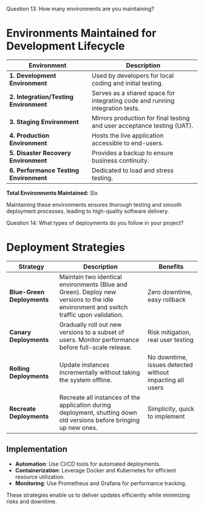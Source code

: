 Question 13: How many environments are you maintaining?


# Environments Maintained for Development Lifecycle

| **Environment**                | **Description**                                                                 |
|---------------------------------|---------------------------------------------------------------------------------|
| **1. Development Environment**  | Used by developers for local coding and initial testing.                        |
| **2. Integration/Testing Environment** | Serves as a shared space for integrating code and running integration tests. |
| **3. Staging Environment**      | Mirrors production for final testing and user acceptance testing (UAT).        |
| **4. Production Environment**   | Hosts the live application accessible to end-users.                            |
| **5. Disaster Recovery Environment** | Provides a backup to ensure business continuity.                              |
| **6. Performance Testing Environment** | Dedicated to load and stress testing.                                        |

**Total Environments Maintained:** Six

Maintaining these environments ensures thorough testing and smooth deployment processes, leading to high-quality software delivery.




Question 14: What types of deployments do you follow in your project?

# Deployment Strategies

| **Strategy**                | **Description**                                                                                   | **Benefits**                       |
|-----------------------------|---------------------------------------------------------------------------------------------------|------------------------------------|
| **Blue-Green Deployments**   | Maintain two identical environments (Blue and Green). Deploy new versions to the idle environment and switch traffic upon validation. | Zero downtime, easy rollback      |
| **Canary Deployments**       | Gradually roll out new versions to a subset of users. Monitor performance before full-scale release. | Risk mitigation, real user testing |
| **Rolling Deployments**      | Update instances incrementally without taking the system offline.                                | No downtime, issues detected without impacting all users |
| **Recreate Deployments**     | Recreate all instances of the application during deployment, shutting down old versions before bringing up new ones. | Simplicity, quick to implement    |

## Implementation

- **Automation**: Use CI/CD tools for automated deployments.
- **Containerization**: Leverage Docker and Kubernetes for efficient resource utilization.
- **Monitoring**: Use Prometheus and Grafana for performance tracking.

These strategies enable us to deliver updates efficiently while minimizing risks and downtime.
